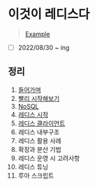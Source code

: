 # 이것이 레디스다

> [Example](https://download.hanbit.co.kr/exam/2059/)

- [ ] 2022/08/30 ~ ing

## 정리

1. [들어가며](chapter1.md)
2. [빨리 시작해보기](chapter2.md)
3. [NoSQL](chapter3.md)
4. [레디스 시작](chapter4.md)
5. [레디스 클라이언트](chapter5.md)
6. 레디스 내부구조
7. 레디스 활용 사례
8. 확장과 분산 기법
9. 레디스 운영 시 고려사항
10. 레디스 튜닝
11. 루아 스크립트
